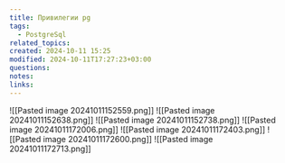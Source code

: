 ```yaml
---
title: Привилегии pg
tags:
  - PostgreSql
related_topics: 
created: 2024-10-11 15:25
modified: 2024-10-11T17:27:23+03:00
questions: 
notes: 
links: 
---
```


![[Pasted image 20241011152559.png]]
![[Pasted image 20241011152638.png]]
![[Pasted image 20241011152738.png]]
![[Pasted image 20241011172006.png]]
![[Pasted image 20241011172403.png]]
![[Pasted image 20241011172600.png]]
![[Pasted image 20241011172713.png]]
